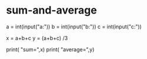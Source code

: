 # sum-and-average
a = int(input("a:"))
b = int(input("b:"))
c = int(input("c:"))

x = a+b+c
y = (a+b+c) /3

print( "sum=",x)
print( "average=",y)
